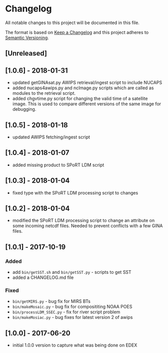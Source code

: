 # Changelog
All notable changes to this project will be documented in this file.

The format is based on [Keep a Changelog](http://keepachangelog.com/en/1.0.0/)
and this project adheres to [Semantic Versioning](http://semver.org/spec/v2.0.0.html).

## [Unreleased]

## [1.0.6] - 2018-01-31
- updated getGINAsat.py AWIPS retrieval/ingest script to include NUCAPS
- added nucaps4awips.py and ncImage.py scripts which are called as modules
  to the retrieval script.
- added chgvtime.py script for changing the valid time of a satellite image. This
  is used to compare different versions of the same image for debugging.
## [1.0.5] - 2018-01-18
- updated AWIPS fetching/ingest script
## [1.0.4] - 2018-01-07
- added missing product to SPoRT LDM script 
## [1.0.3] - 2018-01-04
- fixed type with the SPoRT LDM processing script to changes
## [1.0.2] - 2018-01-04
- modified the SPoRT LDM processing script to change an attribute on some incoming
  netcdf files. Needed to prevent conflicts with a few GINA files.
## [1.0.1] - 2017-10-19
### Added
- add `bin/getSST.sh` and `bin/getSST.py` - scripts to get SST 
- added a CHANGELOG.md file
### Fixed
- `bin/getMIRS.py` - bug fix for MIRS BTs
- `bin/makeMosaic.py` - bug fix for composititing NOAA POES
- `bin/processLDM_SSEC.py` - fix for river script problem
- `bin/makeMosiac.py` - bug fixes for latest version 2 of awips

## [1.0.0] - 2017-06-20
- initial 1.0.0 version to capture what was being done on EDEX

